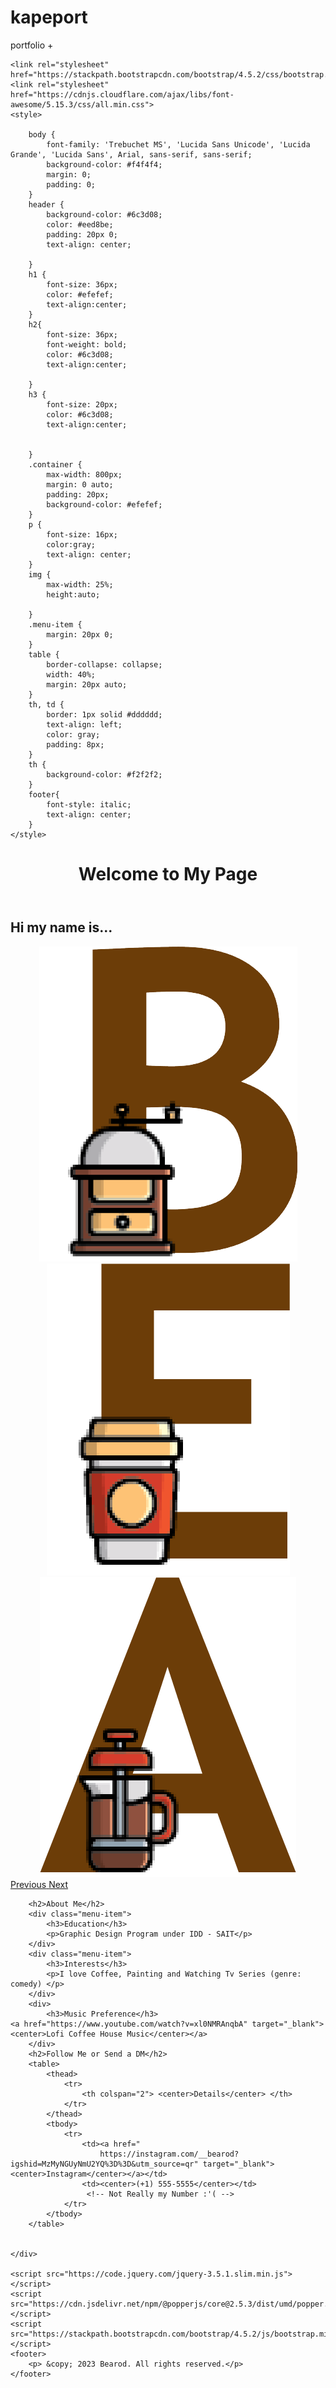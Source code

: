 # kapeport
portfolio
+<!DOCTYPE html>
<html lang="en">
<head>
    <meta charset="UTF-8">
    <title>Bearod</title>  
  
    <link rel="stylesheet" href="https://stackpath.bootstrapcdn.com/bootstrap/4.5.2/css/bootstrap.min.css">
    <link rel="stylesheet" href="https://cdnjs.cloudflare.com/ajax/libs/font-awesome/5.15.3/css/all.min.css">
    <style>
        
        body {
            font-family: 'Trebuchet MS', 'Lucida Sans Unicode', 'Lucida Grande', 'Lucida Sans', Arial, sans-serif, sans-serif;
            background-color: #f4f4f4;
            margin: 0;
            padding: 0;
        }
        header {
            background-color: #6c3d08;
            color: #eed8be;
            padding: 20px 0;
            text-align: center;
        
        }
        h1 {
            font-size: 36px;
            color: #efefef;
            text-align:center;
        }
        h2{
            font-size: 36px;
            font-weight: bold;
            color: #6c3d08;
            text-align:center;

        }
        h3 {
            font-size: 20px;
            color: #6c3d08;
            text-align:center;
        

        }
        .container {
            max-width: 800px;
            margin: 0 auto;
            padding: 20px;
            background-color: #efefef;
        }
        p {
            font-size: 16px;
            color:gray;
            text-align: center;
        }
        img {
            max-width: 25%;
            height:auto;
            
        }
        .menu-item {
            margin: 20px 0;
        }
        table {
            border-collapse: collapse;
            width: 40%;
            margin: 20px auto;
        }
        th, td {
            border: 1px solid #dddddd;
            text-align: left;
            color: gray;
            padding: 8px;
        }
        th {
            background-color: #f2f2f2;
        }
        footer{
            font-style: italic;
            text-align: center;   
        }
    </style>
</head>
<body>
    <header>
        <h1>Welcome to My Page</h1>
    </header>
    <div class="container">
        <h2>Hi my name is...</h2>
        <div id="imageCarousel" class="carousel slide" data-ride="carousel">
            <div class="carousel-inner">
                <div class="carousel-item active">
                    <center>
                    <img src="Icon Color1.png" alt="B-letter">
                </center>
                </div>
                <div class="carousel-item">
                    <center>
                    <img src="Icon Color2.png" alt="E-letter">
                    </center>
                </div>
                <div class="carousel-item">
                    <center>
                    <img src="Icon Color3.png" alt="A-letter">
                </center>
                </div>
            </div>
            <a class="carousel-control-prev" href="#imageCarousel" role="button" data-slide="prev">
                <span class="carousel-control-prev-icon" aria-hidden="true"></span>
                <span class="sr-only">Previous</span>
            </a>
            <a class="carousel-control-next" href="#imageCarousel" role="button" data-slide="next">
                <span class="carousel-control-next-icon" aria-hidden="true"></span>
                <span class="sr-only">Next</span>
            </a>
        </div>
        
        <h2>About Me</h2>
        <div class="menu-item">
            <h3>Education</h3>
            <p>Graphic Design Program under IDD - SAIT</p>
        </div>
        <div class="menu-item">
            <h3>Interests</h3>
            <p>I love Coffee, Painting and Watching Tv Series (genre: comedy) </p>
        </div>
        <div>
            <h3>Music Preference</h3>
    <a href="https://www.youtube.com/watch?v=xl0NMRAnqbA" target="_blank"><center>Lofi Coffee House Music</center></a>
        </div>
        <h2>Follow Me or Send a DM</h2>
        <table>
            <thead>
                <tr>
                    <th colspan="2"> <center>Details</center> </th>
                </tr>
            </thead>
            <tbody>
                <tr>
                    <td><a href="
                        https://instagram.com/__bearod?igshid=MzMyNGUyNmU2YQ%3D%3D&utm_source=qr" target="_blank"><center>Instagram</center></a></td>
                    <td><center>(+1) 555-5555</center></td>
                     <!-- Not Really my Number :'( -->
                </tr>
            </tbody>
        </table>
        
        
    </div>

    <script src="https://code.jquery.com/jquery-3.5.1.slim.min.js"></script>
    <script src="https://cdn.jsdelivr.net/npm/@popperjs/core@2.5.3/dist/umd/popper.min.js"></script>
    <script src="https://stackpath.bootstrapcdn.com/bootstrap/4.5.2/js/bootstrap.min.js"></script>
    <footer>
        <p> &copy; 2023 Bearod. All rights reserved.</p>
    </footer>
</body>
</html>
